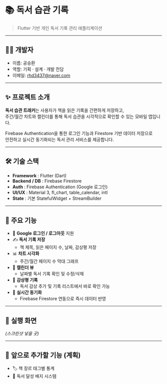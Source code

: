 # 📚 독서 습관 기록

> Flutter 기반 개인 독서 기록 관리 애플리케이션  

---

## 👨‍💻 개발자
- 이름: 공승환
- 역할: 기획 · 설계 · 개발 전담  
- 이메일: rhd3437@naver.com

---

## ✨ 프로젝트 소개
**독서 습관 트래커**는 사용자가 책을 읽은 기록을 간편하게 저장하고,  
주간/월간 차트와 캘린더를 통해 독서 습관을 시각적으로 확인할 수 있는 모바일 앱입니다.  

Firebase Authentication을 통한 로그인 기능과 Firestore 기반 데이터 저장으로  
안전하고 실시간 동기화되는 독서 관리 서비스를 제공합니다.  

---

## 🛠️ 기술 스택
- **Framework** : Flutter (Dart)
- **Backend / DB** : Firebase Firestore
- **Auth** : Firebase Authentication (Google 로그인)
- **UI/UX** : Material 3, fl_chart, table_calendar, intl
- **State** : 기본 StatefulWidget + StreamBuilder

---

## 📱 주요 기능
- 🔑 **Google 로그인 / 로그아웃** 지원
- ✍️ **독서 기록 저장**
  - 책 제목, 읽은 페이지 수, 날짜, 감상평 저장
- 📊 **차트 시각화**
  - 주간/월간 페이지 수 막대 그래프
- 📅 **캘린더 뷰**
  - 날짜별 독서 기록 확인 및 수정/삭제
- 💬 **감상평 기록**
  - 독서 감상 추가 및 기록 리스트에서 바로 확인 가능
- 🔔 **실시간 동기화**
  - Firebase Firestore 연동으로 즉시 데이터 반영

---

## 📸 실행 화면

*(스크린샷 넣을 곳)*

---

## 📌 앞으로 추가할 기능 (계획)
- 🏷️ 책 장르 태그별 통계
- 🏅 독서 달성 배지 시스템
